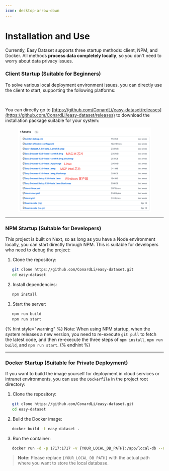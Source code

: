 ```yaml
---
icon: desktop-arrow-down
---
```


# Installation and Use

Currently, Easy Dataset supports three startup methods: client, NPM, and Docker. All methods **process data completely locally**, so you don't need to worry about data privacy issues.

### Client Startup (Suitable for Beginners)

To solve various local deployment environment issues, you can directly use the client to start, supporting the following platforms:

<figure><img src="https://rncg5jvpme.feishu.cn/space/api/box/stream/download/asynccode/?code=NmVkMTkyZjk3ZWU1MzA4ODc0YTI3ZDQyODhiOTNlYzVfTHd2c2hoYzNabTNJWlcwM1NzOWxncFk1SDlUMHV2NVNfVG9rZW46V01DbWI2NG54b2lVTEN4WHZGZmNMZUpUbnBjXzE3NDcxMzQ3MjA6MTc0NzEzODMyMF9WNA" alt=""><figcaption></figcaption></figure>

You can directly go to [https://github.com/ConardLi/easy-dataset/releases](https://github.com/ConardLi/easy-dataset/releases) to download the installation package suitable for your system:

<figure><img src=".gitbook/assets/image (65).png" alt=""><figcaption></figcaption></figure>

***

### NPM Startup (Suitable for Developers)

This project is built on Next, so as long as you have a Node environment locally, you can start directly through NPM. This is suitable for developers who need to debug the project:

1. Clone the repository:

```bash
   git clone https://github.com/ConardLi/easy-dataset.git
   cd easy-dataset
```

2. Install dependencies:

```bash
   npm install
```

3. Start the server:

```bash
   npm run build
   npm run start
```

{% hint style="warning" %}
Note: When using NPM startup, when the system releases a new version, you need to re-execute `git pull` to fetch the latest code, and then re-execute the three steps of `npm install`, `npm run build`, and `npm run start`.
{% endhint %}

***

### Docker Startup (Suitable for Private Deployment)

If you want to build the image yourself for deployment in cloud services or intranet environments, you can use the `Dockerfile` in the project root directory:

1. Clone the repository:

```bash
   git clone https://github.com/ConardLi/easy-dataset.git
   cd easy-dataset
```

2. Build the Docker image:

```bash
   docker build -t easy-dataset .
```

3. Run the container:

```bash
   docker run -d -p 1717:1717 -v {YOUR_LOCAL_DB_PATH}:/app/local-db --name easy-dataset easy-dataset
```

> **Note:** Please replace `{YOUR_LOCAL_DB_PATH}` with the actual path where you want to store the local database.
